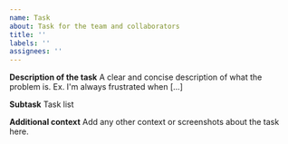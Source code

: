 ```yaml
---
name: Task
about: Task for the team and collaborators
title: ''
labels: ''
assignees: ''
---
```


**Description of the task**
A clear and concise description of what the problem is. Ex. I'm always frustrated when [...]

**Subtask**
Task list

**Additional context**
Add any other context or screenshots about the task here.
